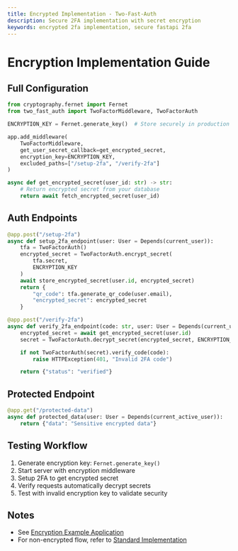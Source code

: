 ```yaml
---
title: Encrypted Implementation - Two-Fast-Auth
description: Secure 2FA implementation with secret encryption
keywords: encrypted 2fa implementation, secure fastapi 2fa
---
```


# Encryption Implementation Guide

## Full Configuration
```python
from cryptography.fernet import Fernet
from two_fast_auth import TwoFactorMiddleware, TwoFactorAuth

ENCRYPTION_KEY = Fernet.generate_key()  # Store securely in production

app.add_middleware(
    TwoFactorMiddleware,
    get_user_secret_callback=get_encrypted_secret,
    encryption_key=ENCRYPTION_KEY,
    excluded_paths=["/setup-2fa", "/verify-2fa"]
)

async def get_encrypted_secret(user_id: str) -> str:
    # Return encrypted secret from your database
    return await fetch_encrypted_secret(user_id)
```

## Auth Endpoints
```python
@app.post("/setup-2fa")
async def setup_2fa_endpoint(user: User = Depends(current_user)):
    tfa = TwoFactorAuth()
    encrypted_secret = TwoFactorAuth.encrypt_secret(
        tfa.secret,
        ENCRYPTION_KEY
    )
    await store_encrypted_secret(user.id, encrypted_secret)
    return {
        "qr_code": tfa.generate_qr_code(user.email),
        "encrypted_secret": encrypted_secret
    }

@app.post("/verify-2fa")
async def verify_2fa_endpoint(code: str, user: User = Depends(current_user)):
    encrypted_secret = await get_encrypted_secret(user.id)
    secret = TwoFactorAuth.decrypt_secret(encrypted_secret, ENCRYPTION_KEY)

    if not TwoFactorAuth(secret).verify_code(code):
        raise HTTPException(401, "Invalid 2FA code")

    return {"status": "verified"}
```

## Protected Endpoint
```python
@app.get("/protected-data")
async def protected_data(user: User = Depends(current_active_user)):
    return {"data": "Sensitive encrypted data"}
```

## Testing Workflow
1. Generate encryption key: `Fernet.generate_key()`
2. Start server with encryption middleware
3. Setup 2FA to get encrypted secret
4. Verify requests automatically decrypt secrets
5. Test with invalid encryption key to validate security

## Notes
- See [Encryption Example Application](../tutorial/example_app_encryption.md)
- For non-encrypted flow, refer to [Standard Implementation](../tutorial/example_implementation.md)